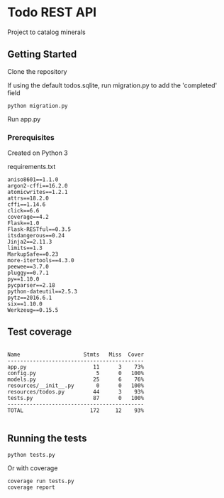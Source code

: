 # Todo REST API
Project to catalog minerals

## Getting Started

Clone the repository

If using the default todos.sqlite, run migration.py to add the 'completed' field

```
python migration.py
```

Run app.py

### Prerequisites

Created on Python 3

requirements.txt
```
aniso8601==1.1.0
argon2-cffi==16.2.0
atomicwrites==1.2.1
attrs==18.2.0
cffi==1.14.6
click==6.6
coverage==4.2
Flask==1.0
Flask-RESTful==0.3.5
itsdangerous==0.24
Jinja2==2.11.3
limits==1.3
MarkupSafe==0.23
more-itertools==4.3.0
peewee==3.7.0
pluggy==0.7.1
py==1.10.0
pycparser==2.18
python-dateutil==2.5.3
pytz==2016.6.1
six==1.10.0
Werkzeug==0.15.5

```

## Test coverage

```

Name                    Stmts   Miss  Cover
-------------------------------------------
app.py                     11      3    73%
config.py                   5      0   100%
models.py                  25      6    76%
resources/__init__.py       0      0   100%
resources/todos.py         44      3    93%
tests.py                   87      0   100%
-------------------------------------------
TOTAL                     172     12    93%


```

## Running the tests

```
python tests.py
```

Or with coverage

```
coverage run tests.py
coverage report
```

